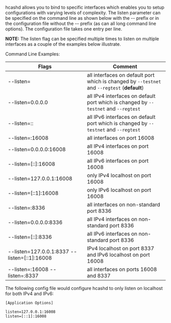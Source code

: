 hcashd allows you to bind to specific interfaces which enables you to setup
configurations with varying levels of complexity.  The listen parameter can be
specified on the command line as shown below with the -- prefix or in the
configuration file without the -- prefix (as can all long command line options).
The configuration file takes one entry per line.

**NOTE:** The listen flag can be specified multiple times to listen on multiple
interfaces as a couple of the examples below illustrate.

Command Line Examples:

|Flags|Comment|
|----------|------------|
|--listen=|all interfaces on default port which is changed by `--testnet` and `--regtest` (**default**)|
|--listen=0.0.0.0|all IPv4 interfaces on default port which is changed by `--testnet` and `--regtest`|
|--listen=::|all IPv6 interfaces on default port which is changed by `--testnet` and `--regtest`|
|--listen=:16008|all interfaces on port 16008|
|--listen=0.0.0.0:16008|all IPv4 interfaces on port 16008|
|--listen=[::]:16008|all IPv6 interfaces on port 16008|
|--listen=127.0.0.1:16008|only IPv4 localhost on port 16008|
|--listen=[::1]:16008|only IPv6 localhost on port 16008|
|--listen=:8336|all interfaces on non-standard port 8336|
|--listen=0.0.0.0:8336|all IPv4 interfaces on non-standard port 8336|
|--listen=[::]:8336|all IPv6 interfaces on non-standard port 8336|
|--listen=127.0.0.1:8337 --listen=[::1]:16008|IPv4 localhost on port 8337 and IPv6 localhost on port 16008|
|--listen=:16008 --listen=:8337|all interfaces on ports 16008 and 8337|

The following config file would configure hcashd to only listen on localhost for both IPv4 and IPv6:

```text
[Application Options]

listen=127.0.0.1:16008
listen=[::1]:16008
```
